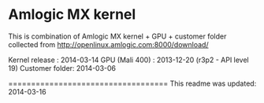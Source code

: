 Amlogic MX kernel
=================

This is combination of Amlogic MX kernel + GPU + customer folder
collected from http://openlinux.amlogic.com:8000/download/

Kernel release : 2014-03-14
GPU (Mali 400) : 2013-12-20 (r3p2 - API level 19)
Customer folder: 2014-03-06

===================================
This readme was updated: 2014-03-16
